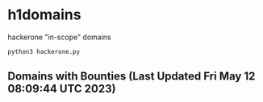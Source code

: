 # h1domains
hackerone "in-scope" domains

`python3 hackerone.py`
## Domains with Bounties (Last Updated Fri May 12 08:09:44 UTC 2023)
```

```
